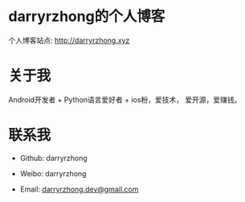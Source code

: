 # darryrzhong的个人博客

个人博客站点:   http://darryrzhong.xyz

# 关于我
Android开发者 + Python语言爱好者 + ios粉，爱技术， 爱开源，爱赚钱。

# 联系我

* Github: darryrzhong

* Weibo: darryrzhong

* Email: darryrzhong.dev@gmail.com

